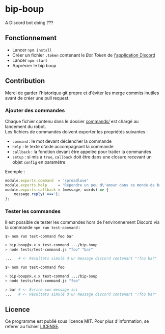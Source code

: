 # bip-boup
A Discord bot doing ???

## Fonctionnement

* Lancer `npm install`
* Créer un fichier `.token` contenant le *Bot Token* de [l'application Discord](https://discordapp.com/developers/applications/me/)
* Lancer `npm start`
* Apprécier le bip boup

## Contribution

Merci de garder l'historique git propre et d'éviter les merge commits inutiles avant de créer une pull request.

### Ajouter des commandes

Chaque fichier contenu dans le dossier [commands/](/commands) est chargé au lancement du robot.  
Les fichiers de commandes doivent exporter les propriétés suivantes :
* `command` : le mot devant déclencher la commande
* `help` : le texte d'aide accompagnant la commande
* `callback` : la fonction devant être appelée pour traiter la commandes
* `setup` : si mis à `true`, `callback` doit être dans une closure recevant un objet `config` en paramètre

Exemple :
```javascript
module.exports.command  = 'spreadlove'
module.exports.help     = 'Répendre un peu d\'amour dans ce monde de brutes.'
module.exports.callback = (message, words) => {
    message.reply('❤️❤️❤️');
};
```

### Tester les commandes

Il est possible de tester les commandes hors de l'environnement Discord via la commande `npm run test-command` :
```sh
$> nom run test-command foo bar

> bip-boup@x.x.x test-command .../bip-boup
> node tests/test-command.js "foo" "bar"

...   # <- Résultats simulé d'un message discord contenant "!foo bar"
```

```sh
$> nom run test-command foo

> bip-boup@x.x.x test-command .../bip-boup
> node tests/test-command.js "foo"

> bar # <- Écrire son message ici
...   # <- Résultats simulé d'un message discord contenant "!foo bar"
```

## Licence

Ce programme est publié sous licence MIT. Pour plus d'information, se référer au fichier [LICENSE](/LICENSE).
